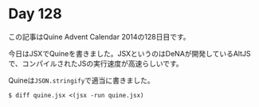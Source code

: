 # Day 128

この記事はQuine Advent Calendar 2014の128日目です。

今日はJSXでQuineを書きました。JSXというのはDeNAが開発しているAltJSで、コンパイルされたJSの実行速度が高速らしいです。

Quineは`JSON.stringify`で適当に書きました。

```console
$ diff quine.jsx <(jsx -run quine.jsx)
```
